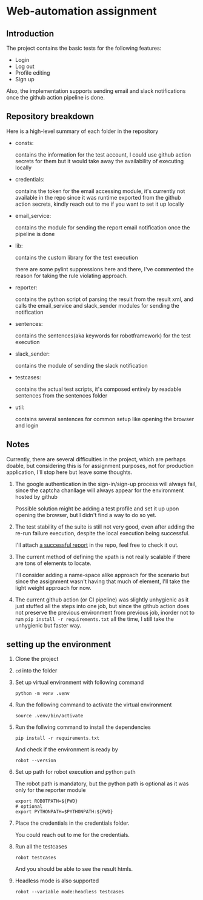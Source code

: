 # Web-automation assignment

## Introduction

The project contains the basic tests for the following features:

* Login
* Log out
* Profile editing
* Sign up

Also, the implementation supports sending email and slack notifications once the github action pipeline is done.

## Repository breakdown

Here is a high-level summary of each folder in the repository

* consts:

    contains the information for the test account, I could use github action secrets for them but it would take away the availability of executing locally

* credentials:

    contains the token for the email accessing module, it's currently not available in the repo since it was runtime exported from the github action secrets, kindly reach out to me if you want to set it up locally

* email_service:

    contains the module for sending the report email notification once the pipeline is done

* lib:

    contains the custom library for the test execution

    there are some pylint suppressions here and there, I've commented the reason for taking the rule violating approach.

* reporter:

    contains the python script of parsing the result from the result xml, and calls the email_service and slack_sender modules for sending the notification

* sentences:

    contains the sentences(aka keywords for robotframework) for the test execution

* slack_sender:

    contains the module of sending the slack notification

* testcases:

    contains the actual test scripts, it's composed entirely by readable sentences from the sentences folder

* util:

    contains several sentences for common setup like opening the browser and login

## Notes

Currently, there are several difficulties in the project, which are perhaps doable, but considering this is for assignment purposes, not for production application, I'll stop here but leave some thoughts.

1.
    The google authentication in the sign-in/sign-up process will always fail, since the captcha chanllage will always appear for the environment hosted by github

    Possible solution might be adding a test profile and set it up upon opening the browser, but I didn't find a way to do so yet.

2.
    The test stability of the suite is still not very good, even after adding the re-run failure execution, despite the local execution being successful.

    I'll attach [a successful report](https://github.com/timdin/aha-ai_assignment/blob/main/reports.zip) in the repo, feel free to check it out.

3.
    The current method of defining the xpath is not really scalable if there are tons of elements to locate.

    I'll consider adding a name-space alike approach for the scenario but since the assignment wasn't having that much of element, I'll take the light weight approach for now.

4.
    The current github action (or CI pipeline) was slightly unhygienic as it just stuffed all the steps into one job, but since the github action does not preserve the previous environment from previous job, inorder not to run `pip install -r requirements.txt` all the time, I still take the unhygienic but faster way.

## setting up the environment

1. Clone the project
2. `cd` into the folder
3. Set up virtual environment with following command

    ```shell
    python -m venv .venv
    ```

4. Run the following command to activate the virtual environment

    ```shell
    source .venv/bin/activate
    ```

5. Run the follwing command to install the dependencies

    ```shell
    pip install -r requirements.txt
    ```

    And check if the environment is ready by

    ```shell
    robot --version
    ```

6. Set up path for robot execution and python path

    The robot path is mandatory, but the python path is optional as it was only for the reporter module

    ```shell
    export ROBOTPATH=${PWD}
    # optional
    export PYTHONPATH=$PYTHONPATH:${PWD}
    ```

7. Place the credentials in the credentials folder.

    You could reach out to me for the credentials.

8. Run all the testcases

    ```shell
    robot testcases
    ```

    And you should be able to see the result htmls.

9. Headless mode is also supported

    ```shell
    robot --variable mode:headless testcases
    ```
